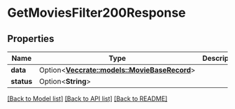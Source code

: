 # GetMoviesFilter200Response

## Properties

Name | Type | Description | Notes
------------ | ------------- | ------------- | -------------
**data** | Option<[**Vec<crate::models::MovieBaseRecord>**](MovieBaseRecord.md)> |  | [optional]
**status** | Option<**String**> |  | [optional]

[[Back to Model list]](../README.md#documentation-for-models) [[Back to API list]](../README.md#documentation-for-api-endpoints) [[Back to README]](../README.md)


